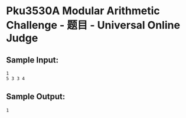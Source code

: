 # Pku3530A Modular Arithmetic Challenge - 题目 - Universal Online Judge


## Sample Input: 
```
1
5 3 3 4

```

## Sample Output: 
```
1



```
